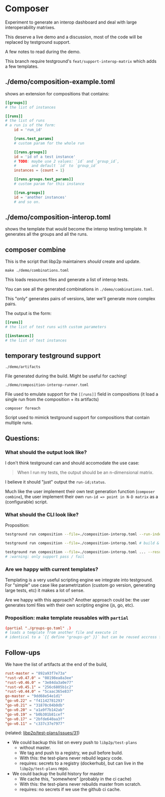 # Composer

Experiment to generate an interop dashboard and
deal with large interoperability matrixes.

This deserve a live demo and a discussion,
most of the code will be replaced by testground support.

A few notes to read during the demo.

This branch require testground's `feat/support-interop-matrix` which adds
a few templates.

## ./demo/composition-example.toml

shows an extension for compositions that contains:

```toml
[[groups]]
# the list of instances

[[runs]]
# the list of runs
# a run is of the form:
    id = 'run_id'

    [runs.test_params]
    # custom param for the whole run

    [[runs.groups]]
    id = 'id of a test instance'
    # TODO: maybe use 2 values: `id` and `group_id`,
    #       and default `id` to `group_id`
    instances = {count = 1}

    [[runs.groups.test_params]]
    # custom param for this instance

    [[run.groups]]
    id = 'another instances'
    # and so on.
```

## ./demo/composition-interop.toml

shows the template that would become the interop testing template.
It generates all the groups and all the runs.

## composer combine

This is the script that libp2p maintainers _should_ create and update.

`make ./demo/combinations.toml`

This loads resources files and generate a list of interop tests.

You can see all the generated combinations in `./demo/combinations.toml`.

This "only" generates pairs of versions, later we'll generate more complex pairs.

The output is the form:

```toml
[[runs]]
# the list of test runs with custom parameters

[[instances]]
# the list of test instances
```

## temporary testground support

`./demo/artifacts`

File generated during the build.
Might be useful for caching!

`./demo/composition-interop-runner.toml`

File used to emulate support for the `[[runs]]` field in compositions (it load a single run from the composition + its artifacts)

`composer foreach`

Script used to mimick testground support for compositions that contain multiple runs.

## Questions:

### What should the output look like?

I don't think testground can and should accomodate the use case:

> When I run my tests, the output should be an n-dimensional matrix.

I believe it should "just" output the `run-id;status`.

Much like the user implement their own test generation function (`composer combine`),
the user implement their own `run-id => point in N-D matrix` as a
(configurable) script.

### What should the CLI look like?

Proposition:

```sh
testground run composition --file=./composition-interop.toml --run-index=42 # build and run a single test
```

```sh
testground run composition --file=./composition-interop.toml # build & run all tests
```

```sh
testground run composition --file=./composition-interop.toml ... --result ./results.csv
# :warning: only support pass / fail
```

### Are we happy with current templates?

Templating is a very useful scripting engine we integrate into testground.
For "simple" use case like parametrization (custom go version, generating large tests, etc) it
makes a lot of sense.

Are we happy with this approach? Another approach could be: the user generates toml files with their
own scripting engine (js, go, etc).

### Proposition: make template reusables with `partial`

```toml
(partial "./groups-go.toml" .) 
# loads a template from another file and execute it
# identical to a `{{ define "groups-go" }}` but can be reused accross files.
```

## Follow-ups

We have the list of artifacts at the end of the build,

```toml
rust-master = "892a93f7e73a"
"rust-v0.47.0" = "08198ea8a3ee"
"rust-v0.46.0" = "3e84da3a0e77"
"rust-v0.45.1" = "256c6805b1c2"
"rust-v0.44.0" = "5caac365e837"
go-master = "9dd68e54e1d1"
"go-v0.22" = "f41142781293"
"go-v0.21" = "31870c04b0db"
"go-v0.20" = "a1a9f7b142ab"
"go-v0.19" = "b0b301b81cef"
"go-v0.17" = "2bfde640aa3f"
"go-v0.11" = "c337c37e7977"
```

(related: [libp2p/test-plans/issues/31](https://github.com/libp2p/test-plans/issues/31))

- We could backup this list on every push to `libp2p/test-plans`
  - without master.
  - We tag and push to a registry, we pull before build.
  - With this: the test-plans never rebuild legacy code.
  - requires: secrets to a registry (dockerhub), but can live in the `libp2p/test-plans` repo.
- We could backup the build history for master
  - We cache this, "somewhere" (probably in the ci cache)
  - With this: the test-plans never rebuilds master from scratch.
  - requires: no secrets if we use the github ci cache.